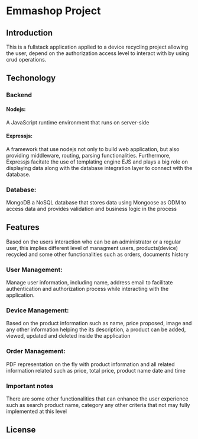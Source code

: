 # Emmashop Project

## Introduction

This is a fullstack application applied to a device recycling project allowing the user, depend on the authorization access level to interact with by using crud operations.

## Techonology

### Backend

#### Nodejs:

A JavaScript runtime environment that runs on server-side

#### Expressjs:

A framework that use nodejs not only to build web application, but also providing middleware, routing, parsing functionalities. Furthermore, Expressjs facitate the use of templating engine EJS and plays a big role on displaying data along with the database integration layer to connect with the database.

### Database:

MongoDB a NoSQL database that stores data using Mongoose as ODM to access data and provides validation and business logic in the process

## Features

Based on the users interaction who can be an administrator or a regular user, this implies different level of managment users, products(device) recycled and some other functionalities such as orders, documents history

### User Management:

Manage user information, including name, address email to facilitate authentication and authorization process while interacting with the application.

### Device Management:

Based on the product information such as name, price proposed, image and any other information helping the its description, a product can be added, viewed, updated and deleted inside the application

### Order Management:

PDF representation on the fly with product information and all related information related such as price, total price, product name date and time

### Important notes

There are some other functionalities that can enhance the user experience such as search product name, category any other criteria that not may fully implemented at this level

## License
